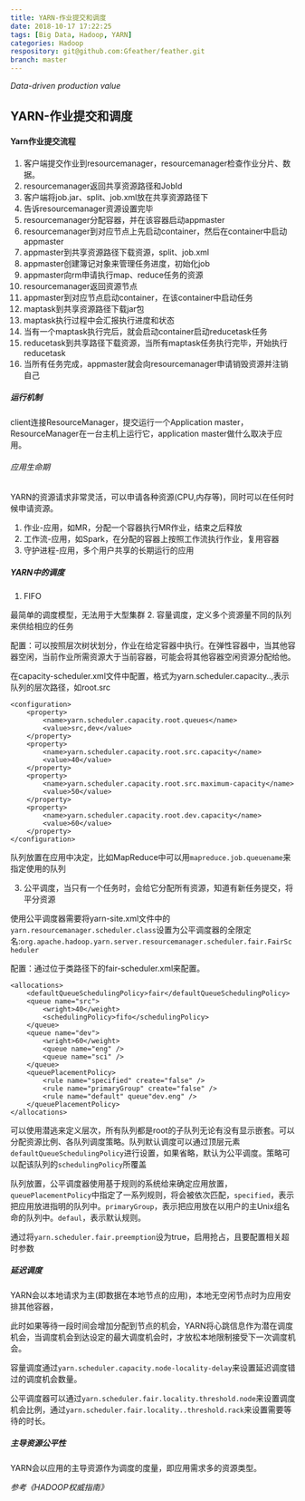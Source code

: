 ```yaml
---
title: YARN-作业提交和调度
date: 2018-10-17 17:22:25
tags: [Big Data, Hadoop, YARN]
categories: Hadoop
respository: git@github.com:Gfeather/feather.git
branch: master
---
```


*Data-driven production value*

## YARN-作业提交和调度

####  Yarn作业提交流程

1. 客户端提交作业到resourcemanager，resourcemanager检查作业分片、数据。
2. resourcemanager返回共享资源路径和JobId
3. 客户端将job.jar、split、job.xml放在共享资源路径下
4. 告诉resourcemanager资源设置完毕
5. resourcemanager分配容器，并在该容器启动appmaster
6. resourcemanager到对应节点上先启动container，然后在container中启动appmaster
7. appmaster到共享资源路径下载资源，split、job.xml
8. appmaster创建簿记对象来管理任务进度，初始化job
9. appmaster向rm申请执行map、reduce任务的资源
10. resourcemanager返回资源节点
11. appmaster到对应节点启动container，在该container中启动任务
12. maptask到共享资源路径下载jar包
13. maptask执行过程中会汇报执行进度和状态
14. 当有一个maptask执行完后，就会启动container启动reducetask任务
15. reducetask到共享路径下载资源，当所有maptask任务执行完毕，开始执行reducetask
16. 当所有任务完成，appmaster就会向resourcemanager申请销毁资源并注销自己

##### 运行机制

client连接ResourceManager，提交运行一个Application master，ResourceManager在一台主机上运行它，application master做什么取决于应用。

###### 应用生命期

YARN的资源请求非常灵活，可以申请各种资源(CPU,内存等)，同时可以在任何时候申请资源。

1. 作业-应用，如MR，分配一个容器执行MR作业，结束之后释放
2. 工作流-应用，如Spark，在分配的容器上按照工作流执行作业，复用容器
3. 守护进程-应用，多个用户共享的长期运行的应用

##### YARN中的调度

1. FIFO

最简单的调度模型，无法用于大型集群
2. 容量调度，定义多个资源量不同的队列来供给相应的任务

配置：可以按照层次树状划分，作业在给定容器中执行。在弹性容器中，当其他容器空闲，当前作业所需资源大于当前容器，可能会将其他容器空闲资源分配给他。

在capacity-scheduler.xml文件中配置，格式为yarn.scheduler.capacity.<queue-path>.<sub-property>,<queue-path>表示队列的层次路径，如root.src

```
<configuration>
    <property>
        <name>yarn.scheduler.capacity.root.queues</name>
        <value>src,dev</value>
    </property>
    <property>
        <name>yarn.scheduler.capacity.root.src.capacity</name>
        <value>40</value>
    </property>
    <property>
        <name>yarn.scheduler.capacity.root.src.maximum-capacity</name>
        <value>50</value>
    </property>
    <property>
        <name>yarn.scheduler.capacity.root.dev.capacity</name>
        <value>60</value>
    </property>
</configuration>
```

队列放置在应用中决定，比如MapReduce中可以用`mapreduce.job.queuename`来指定使用的队列

3. 公平调度，当只有一个任务时，会给它分配所有资源，知道有新任务提交，将平分资源

使用公平调度器需要将yarn-site.xml文件中的`yarn.resourcemanager.scheduler.class`设置为公平调度器的全限定名:`org.apache.hadoop.yarn.server.resourcemanager.scheduler.fair.FairScheduler`

配置：通过位于类路径下的fair-scheduler.xml来配置。

```
<allocations>
    <defaultQueueSchedulingPolicy>fair</defaultQueueSchedulingPolicy>
    <queue name="src">
        <wright>40</weight>
        <schedulingPolicy>fifo</schedulingPolicy>
    </queue>
    <queue name="dev">
        <wright>60</weight>
        <queue name="eng" />
        <queue name="sci" />
    </queue>
    <queuePlacementPolicy>
        <rule name="specified" create="false" />
        <rule name="primaryGroup" create="false" />
        <rule name="default" queue"dev.eng" />
    </queuePlacementPolicy>
</allocations>
```
可以使用潜逃来定义层次，所有队列都是root的子队列无论有没有显示嵌套。可以分配资源比例、各队列调度策略。队列默认调度可以通过顶层元素`defaultQueueSchedulingPolicy`进行设置，如果省略，默认为公平调度。策略可以配该队列的`schedulingPolicy`所覆盖

队列放置，公平调度器使用基于规则的系统给来确定应用放置，`queuePlacementPolicy`中指定了一系列规则，将会被依次匹配，`specified`，表示把应用放进指明的队列中。`primaryGroup`，表示把应用放在以用户的主Unix组名命的队列中。`defaul`，表示默认规则。

通过将`yarn.scheduler.fair.preemption`设为true，启用抢占，且要配置相关超时参数

##### 延迟调度

YARN会以本地请求为主(即数据在本地节点的应用)，本地无空闲节点时为应用安排其他容器，

此时如果等待一段时间会增加分配到节点的机会，YARN将心跳信息作为潜在调度机会，当调度机会到达设定的最大调度机会时，才放松本地限制接受下一次调度机会。


容量调度通过`yarn.scheduler.capacity.node-locality-delay`来设置延迟调度错过的调度机会数量。

公平调度器可以通过`yarn.scheduler.fair.locality.threshold.node`来设置调度机会比例，通过`yarn.scheduler.fair.locality..threshold.rack`来设置需要等待的时长。

##### 主导资源公平性

YARN会以应用的主导资源作为调度的度量，即应用需求多的资源类型。

*参考《HADOOP权威指南》*
